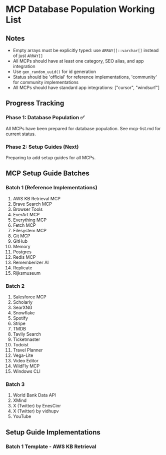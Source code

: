 # MCP Database Population Working List

## Notes
- Empty arrays must be explicitly typed: use `ARRAY[]::varchar[]` instead of just `ARRAY[]`
- All MCPs should have at least one category, SEO alias, and app integration
- Use `gen_random_uuid()` for id generation
- Status should be 'official' for reference implementations, 'community' for community implementations
- All MCPs should have standard app integrations: ["cursor", "windsurf"]

## Progress Tracking

### Phase 1: Database Population ✅
All MCPs have been prepared for database population. See mcp-list.md for current status.

### Phase 2: Setup Guides (Next)
Preparing to add setup guides for all MCPs.

## MCP Setup Guide Batches

### Batch 1 (Reference Implementations)
1. AWS KB Retrieval MCP
2. Brave Search MCP
3. Browser Tools
4. EverArt MCP
5. Everything MCP
6. Fetch MCP
7. Filesystem MCP
8. Git MCP
9. GitHub
10. Memory
11. Postgres
12. Redis MCP
13. Rememberizer AI
14. Replicate
15. Rijksmuseum

### Batch 2
1. Salesforce MCP
2. Scholarly
3. SearXNG
4. Snowflake
5. Spotify
6. Stripe
7. TMDB
8. Tavily Search
9. Ticketmaster
10. Todoist
11. Travel Planner
12. Vega-Lite
13. Video Editor
14. WildFly MCP
15. Windows CLI

### Batch 3
1. World Bank Data API
2. XMind
3. X (Twitter) by EnesCinr
4. X (Twitter) by vidhupv
5. YouTube

## Setup Guide Implementations

### Batch 1 Template - AWS KB Retrieval
```